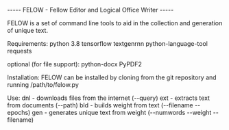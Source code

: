 ----- FELOW - Fellow Editor and Logical Office Writer -----

FELOW is a set of command line tools to aid in the collection and generation of unique text.

Requirements:
python 3.8
tensorflow 
textgenrnn
python-language-tool
requests

optional (for file support):
python-docx
PyPDF2

Installation:
FELOW can be installed by cloning from the git repository and running /path/to/felow.py

Use:
dnl - downloads files from the internet (--query)
ext - extracts text from documents (--path)
bld - builds weight from text (--filename --epochs)
gen - generates unique text from weight (--numwords --weight --filename)

